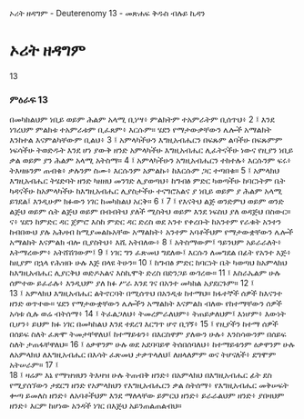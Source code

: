 ﻿
 ኦሪት ዘዳግም - Deuterenomy 13 - መጽሐፍ ቅዱስ ብሉይ ኪዳን
# ኦሪት ዘዳግም
13
### ምዕራፍ 13
በመካከልህም ነቢይ ወይም ሕልም አላሚ ቢነሣ፥ ምልክትም ተአምራትም ቢሰጥህ፥
2 ፤ እንደ ነገረህም ምልክቱ ተአምራቱም ቢፈጸም፥ እርሱም። ሄደን የማታውቃቸውን ሌሎች አማልክት እንከተል እናምልካቸውም ቢልህ፥
3 ፤ አምላካችሁን እግዚአብሔርን በፍጹም ልባችሁ በፍጹምም ነፍሳችሁ ትወድዱት እንደ ሆነ ያውቅ ዘንድ አምላካችሁ እግዚአብሔር ሊፈትናችሁ ነውና የዚያን ነቢይ ቃል ወይም ያን ሕልም አላሚ አትስማ።
4 ፤ አምላካችሁን አግዚአብሔርን ተከተሉ፥ እርሱንም ፍሩ፥ ትእዛዙንም ጠብቁ፥ ቃሉንም ስሙ፥ እርሱንም አምልኩ፥ ከእርሱም ጋር ተጣበቁ።
5 ፤ አምላክህ እግዚአብሔር ትሄድባት ዘንድ ካዘዘህ መንገድ ሊያወጣህ፥ ከግብፅ ምድር ካወጣችሁ ከባርነትም ቤት ካዳናችሁ ከአምላካችሁ ከእግዚአብሔር ሊያስታችሁ ተናግሮአልና ያ ነቢይ ወይም ያ ሕልም አላሚ ይገደል፤ እንዲሁም ክፉውን ነገር ከመካከልህ አርቅ።
6 ፤
7 ፤ የእናትህ ልጅ ወንድምህ ወይም ወንድ ልጅህ ወይም ሴት ልጅህ ወይም በብብትህ ያለች ሚስትህ ወይም እንደ ነፍስህ ያለ ወዳጅህ በስውር። ና፥ ሄደን ከምድር ዳር ጀምሮ እስከ ምድር ዳር ድረስ ወደ አንተ የቀረቡት ከአንተም የራቁት አንተን ከብበውህ ያሉ አሕዛብ ከሚያመልኩአቸው አማልክት፥ አንተም አባቶችህም የማታውቋቸውን ሌሎች አማልክት እናምልክ ብሎ ቢያስትህ፥ እሺ አትበለው፥
8 ፤ አትስማውም፤ ዓይንህም አይራራለት፥ እትማረውም፥ አትሸሽገውም፤
9 ፤ ነገር ግን ፈጽመህ ግደለው፤ እርሱን ለመግደል በፊት የአንተ እጅ፥ ከዚያም በኋላ የሕዝቡ ሁሉ እጅ በላዩ ትሁን።
10 ፤ ከግብፅ ምድር ከባርነት ቤት ካወጣህ ከአምላክህ ከእግዚአብሔር ሊያርቅህ ወድዶአልና እስኪሞት ድረስ በድንጋይ ውገረው።
11 ፤ እስራኤልም ሁሉ ሰምተው ይፈራሉ፥ እንዲህም ያለ ክፉ ሥራ እንደ ገና በአንተ መካከል አያደርጉም።
12 ፤  
13 ፤ አምላክህ እግዚአብሔር ልትኖርባት በሚሰጥህ በአንዲቱ ከተማህ። ክፋተኞች ሰዎች ከእናንተ ዘንድ ወጥተው። ሄደን የማታውቋቸውን ሌሎችን አማልክት እናምልክ ብለው የከተማቸውን ሰዎች አሳቱ ሲሉ ወሬ ብትሰማ፥
14 ፤ ትፈልጋለህ፥ ትመረምራለህም፥ ትጠይቃለህም፤ እነሆም፥ እውነት ቢሆን፥ ይህም ክፉ ነገር በመካከልህ እንደ ተደረገ እርግጥ ሆኖ ቢገኝ፥
15 ፤ የዚያችን ከተማ ሰዎች በሰይፍ ስለት ፈጽሞ ትመታቸዋለህ፤ ከተማይቱን፥ በእርስዋም ያለውን ሁሉ፥ እንስሳውንም በሰይፍ ስለት ታጠፋቸዋለህ።
16 ፤ ዕቃዋንም ሁሉ ወደ አደባባይዋ ትሰበሰባለህ፥ ከተማይቱንም ዕቃዋንም ሁሉ ለአምላክህ ለእግዚአብሔር በእሳት ፈጽመህ ታቃጥላለህ፤ ለዘላለምም ወና ትሆናለች፥ ደግሞም አትሠራም።
17 ፤  
18 ፤ ዛሬም እኔ የማዝዝህን ትእዛዝ ሁሉ ትጠብቅ ዘንድ፥ በአምላክህ በእግዚአብሔር ፊት ደስ የሚያሰኘውን ታደርግ ዘንድ የአምላክህን የእግዚአብሔርን ቃል ስትሰማ፥ የእግዚአብሔር መቅሠፍት ቍጣ ይመለስ ዘንድ፥ ለአባቶችህም እንደ ማለላቸው ይምርህ ዘንድ፥ ይራራልህም ዘንድ፥ ያበዛህም ዘንድ፥ እርም ከሆነው አንዳች ነገር በእጅህ አይንጠልጠልብህ። 
